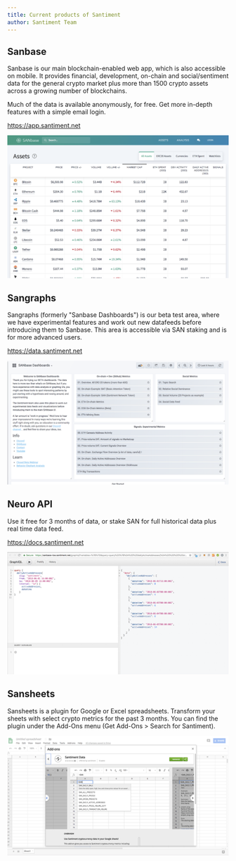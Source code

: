 ```yaml
---
title: Current products of Santiment
author: Santiment Team
---
```


## Sanbase

Sanbase is our main blockchain-enabled web app, which is also accessible
on mobile. It provides financial, development, on-chain and
social/sentiment data for the general crypto market plus more than 1500
crypto assets across a growing number of blockchains.

Much of the data is available anonymously, for free. Get more in-depth
features with a simple email login.

<https://app.santiment.net>

![](4.png)

## Sangraphs

Sangraphs (formerly "Sanbase Dashboards") is our beta test area, where
we have experimental features and work out new datafeeds before
introducing them to Sanbase. This area is accessible via SAN staking and
is for more advanced users.

<https://data.santiment.net>

![](3.png)


## Neuro API

Use it free for 3 months of data, or stake SAN for full historical data
plus real time data feed.

<https://docs.santiment.net>

![](1.png)


## Sansheets

Sansheets is a plugin for Google or Excel spreadsheets. Transform
your sheets with select crypto metrics for the past 3 months. You can
find the plugin under the Add-Ons menu (Get Add-Ons > Search for
Santiment).

![](2.png)

